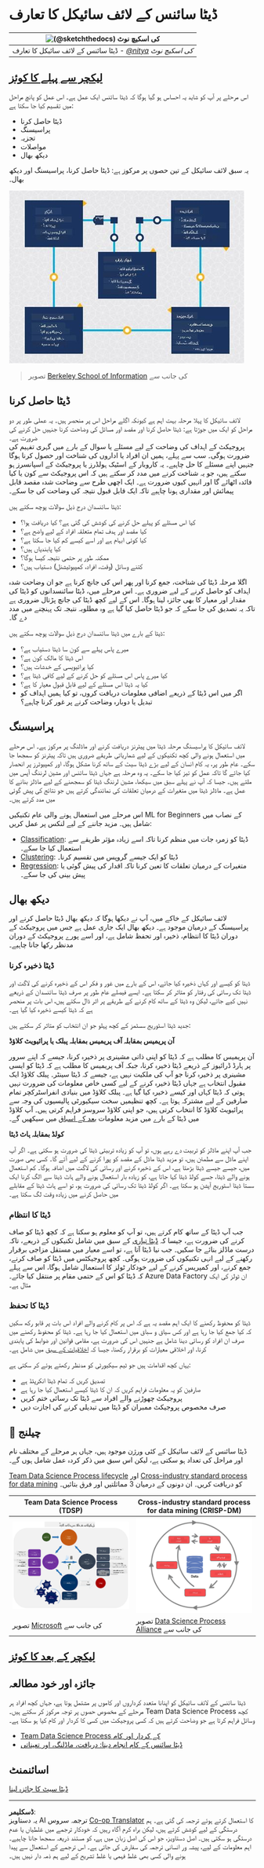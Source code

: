 <!--
CO_OP_TRANSLATOR_METADATA:
{
  "original_hash": "07e12a25d20b8f191e3cb651c27fdb2b",
  "translation_date": "2025-09-06T20:24:33+00:00",
  "source_file": "4-Data-Science-Lifecycle/14-Introduction/README.md",
  "language_code": "ur"
}
-->
# ڈیٹا سائنس کے لائف سائیکل کا تعارف

|![ [(@sketchthedocs)](https://sketchthedocs.dev) کی اسکیچ نوٹ ](../../sketchnotes/14-DataScience-Lifecycle.png)|
|:---:|
| ڈیٹا سائنس کے لائف سائیکل کا تعارف - _[@nitya](https://twitter.com/nitya) کی اسکیچ نوٹ_ |

## [لیکچر سے پہلے کا کوئز](https://ff-quizzes.netlify.app/en/ds/quiz/26)

اس مرحلے پر آپ کو شاید یہ احساس ہو گیا ہوگا کہ ڈیٹا سائنس ایک عمل ہے۔ اس عمل کو پانچ مراحل میں تقسیم کیا جا سکتا ہے:

- ڈیٹا حاصل کرنا
- پراسیسنگ
- تجزیہ
- مواصلات
- دیکھ بھال

یہ سبق لائف سائیکل کے تین حصوں پر مرکوز ہے: ڈیٹا حاصل کرنا، پراسیسنگ اور دیکھ بھال۔

![ڈیٹا سائنس کے لائف سائیکل کا خاکہ](../../../../translated_images/data-science-lifecycle.a1e362637503c4fb0cd5e859d7552edcdb4aa629a279727008baa121f2d33f32.ur.jpg)
> تصویر [Berkeley School of Information](https://ischoolonline.berkeley.edu/data-science/what-is-data-science/) کی جانب سے

## ڈیٹا حاصل کرنا

لائف سائیکل کا پہلا مرحلہ بہت اہم ہے کیونکہ اگلے مراحل اس پر منحصر ہیں۔ یہ عملی طور پر دو مراحل کو ایک میں جوڑتا ہے: ڈیٹا حاصل کرنا اور مقصد اور مسائل کی وضاحت کرنا جنہیں حل کرنے کی ضرورت ہے۔  
پروجیکٹ کے اہداف کی وضاحت کے لیے مسئلے یا سوال کے بارے میں گہری تفہیم کی ضرورت ہوگی۔ سب سے پہلے، ہمیں ان افراد یا اداروں کی شناخت اور حصول کرنا ہوگا جنہیں اپنے مسئلے کا حل چاہیے۔ یہ کاروبار کے اسٹیک ہولڈرز یا پروجیکٹ کے اسپانسرز ہو سکتے ہیں، جو یہ شناخت کرنے میں مدد کر سکتے ہیں کہ اس پروجیکٹ سے کون یا کیا فائدہ اٹھائے گا اور انہیں کیوں ضرورت ہے۔ ایک اچھی طرح سے وضاحت شدہ مقصد قابل پیمائش اور مقداری ہونا چاہیے تاکہ ایک قابل قبول نتیجہ کی وضاحت کی جا سکے۔

ڈیٹا سائنسدان درج ذیل سوالات پوچھ سکتے ہیں:
- کیا اس مسئلے کو پہلے حل کرنے کی کوشش کی گئی ہے؟ کیا دریافت ہوا؟
- کیا مقصد اور ہدف تمام متعلقہ افراد کے لیے واضح ہے؟
- کیا کوئی ابہام ہے اور اسے کیسے کم کیا جا سکتا ہے؟
- کیا پابندیاں ہیں؟
- ممکنہ طور پر حتمی نتیجہ کیسا ہوگا؟
- کتنے وسائل (وقت، افراد، کمپیوٹیشنل) دستیاب ہیں؟

اگلا مرحلہ ڈیٹا کی شناخت، جمع کرنا اور پھر اس کی جانچ کرنا ہے جو ان وضاحت شدہ اہداف کو حاصل کرنے کے لیے ضروری ہے۔ اس مرحلے میں، ڈیٹا سائنسدانوں کو ڈیٹا کی مقدار اور معیار کا بھی جائزہ لینا ہوگا۔ اس کے لیے کچھ ڈیٹا کی جانچ پڑتال ضروری ہے تاکہ یہ تصدیق کی جا سکے کہ جو ڈیٹا حاصل کیا گیا ہے وہ مطلوبہ نتیجہ تک پہنچنے میں مدد دے گا۔

ڈیٹا کے بارے میں ڈیٹا سائنسدان درج ذیل سوالات پوچھ سکتے ہیں:
- میرے پاس پہلے سے کون سا ڈیٹا دستیاب ہے؟
- اس ڈیٹا کا مالک کون ہے؟
- کیا پرائیویسی کے خدشات ہیں؟
- کیا میرے پاس اس مسئلے کو حل کرنے کے لیے کافی ڈیٹا ہے؟
- کیا یہ ڈیٹا اس مسئلے کے لیے قابل قبول معیار کا ہے؟
- اگر میں اس ڈیٹا کے ذریعے اضافی معلومات دریافت کروں، تو کیا ہمیں اہداف کو تبدیل یا دوبارہ وضاحت کرنے پر غور کرنا چاہیے؟

## پراسیسنگ

لائف سائیکل کا پراسیسنگ مرحلہ ڈیٹا میں پیٹرنز دریافت کرنے اور ماڈلنگ پر مرکوز ہے۔ اس مرحلے میں استعمال ہونے والی کچھ تکنیکوں کے لیے شماریاتی طریقے ضروری ہیں تاکہ پیٹرنز کو سمجھا جا سکے۔ عام طور پر، یہ کام انسان کے لیے بڑے ڈیٹا سیٹ کے ساتھ کرنا مشکل ہوگا، اور کمپیوٹرز پر انحصار کیا جائے گا تاکہ عمل کو تیز کیا جا سکے۔ یہ وہ مرحلہ ہے جہاں ڈیٹا سائنس اور مشین لرننگ آپس میں ملتے ہیں۔ جیسا کہ آپ نے پہلے سبق میں سیکھا، مشین لرننگ ڈیٹا کو سمجھنے کے لیے ماڈلز بنانے کا عمل ہے۔ ماڈلز ڈیٹا میں متغیرات کے درمیان تعلقات کی نمائندگی کرتے ہیں جو نتائج کی پیش گوئی میں مدد کرتے ہیں۔

اس مرحلے میں استعمال ہونے والی عام تکنیکیں ML for Beginners کے نصاب میں شامل ہیں۔ مزید جاننے کے لیے لنکس پر عمل کریں:

- [Classification](https://github.com/microsoft/ML-For-Beginners/tree/main/4-Classification): ڈیٹا کو زمرہ جات میں منظم کرنا تاکہ اسے زیادہ مؤثر طریقے سے استعمال کیا جا سکے۔
- [Clustering](https://github.com/microsoft/ML-For-Beginners/tree/main/5-Clustering): ڈیٹا کو ایک جیسے گروپس میں تقسیم کرنا۔
- [Regression](https://github.com/microsoft/ML-For-Beginners/tree/main/2-Regression): متغیرات کے درمیان تعلقات کا تعین کرنا تاکہ اقدار کی پیش گوئی یا پیش بینی کی جا سکے۔

## دیکھ بھال

لائف سائیکل کے خاکے میں، آپ نے دیکھا ہوگا کہ دیکھ بھال ڈیٹا حاصل کرنے اور پراسیسنگ کے درمیان موجود ہے۔ دیکھ بھال ایک جاری عمل ہے جس میں پروجیکٹ کے دوران ڈیٹا کا انتظام، ذخیرہ اور تحفظ شامل ہے، اور اسے پورے پروجیکٹ کے دوران مدنظر رکھا جانا چاہیے۔

### ڈیٹا ذخیرہ کرنا

ڈیٹا کو کیسے اور کہاں ذخیرہ کیا جائے، اس کے بارے میں غور و فکر اس کے ذخیرہ کرنے کی لاگت اور ڈیٹا تک رسائی کی رفتار کو متاثر کر سکتا ہے۔ ایسے فیصلے عام طور پر صرف ڈیٹا سائنسدان کے ذریعے نہیں کیے جاتے، لیکن وہ ڈیٹا کے ساتھ کام کرنے کے طریقے پر اثر ڈال سکتے ہیں، اس بات پر منحصر ہے کہ ڈیٹا کیسے ذخیرہ کیا گیا ہے۔

جدید ڈیٹا اسٹوریج سسٹمز کے کچھ پہلو جو ان انتخاب کو متاثر کر سکتے ہیں:

**آن پریمیس بمقابلہ آف پریمیس بمقابلہ پبلک یا پرائیویٹ کلاؤڈ**

آن پریمیس کا مطلب ہے کہ ڈیٹا کو اپنی ذاتی مشینری پر ذخیرہ کرنا، جیسے کہ اپنے سرور پر ہارڈ ڈرائیوز کے ذریعے ڈیٹا ذخیرہ کرنا، جبکہ آف پریمیس کا مطلب ہے کہ ڈیٹا کو ایسی مشینری پر ذخیرہ کرنا جو آپ کی ملکیت نہیں ہے، جیسے کہ ڈیٹا سینٹر۔ پبلک کلاؤڈ ایک مقبول انتخاب ہے جہاں ڈیٹا ذخیرہ کرنے کے لیے کسی خاص معلومات کی ضرورت نہیں ہوتی کہ ڈیٹا کہاں اور کیسے ذخیرہ کیا گیا ہے۔ پبلک کلاؤڈ میں بنیادی انفراسٹرکچر تمام صارفین کے لیے مشترکہ ہوتا ہے۔ کچھ تنظیمیں سخت سیکیورٹی پالیسیوں کی وجہ سے پرائیویٹ کلاؤڈ کا انتخاب کرتی ہیں، جو اپنی کلاؤڈ سروسز فراہم کرتی ہیں۔ آپ کلاؤڈ میں ڈیٹا کے بارے میں مزید معلومات [بعد کے اسباق](https://github.com/microsoft/Data-Science-For-Beginners/tree/main/5-Data-Science-In-Cloud) میں سیکھیں گے۔

**کولڈ بمقابلہ ہاٹ ڈیٹا**

جب آپ اپنے ماڈلز کو تربیت دے رہے ہوں، تو آپ کو زیادہ تربیتی ڈیٹا کی ضرورت ہو سکتی ہے۔ اگر آپ اپنے ماڈل سے مطمئن ہیں، تو مزید ڈیٹا ماڈل کے مقصد کو پورا کرنے کے لیے آئے گا۔ کسی بھی صورت میں، جیسے جیسے ڈیٹا بڑھتا ہے، اس کے ذخیرہ کرنے اور رسائی کی لاگت میں اضافہ ہوگا۔ کم استعمال ہونے والے ڈیٹا، جسے کولڈ ڈیٹا کہا جاتا ہے، کو زیادہ بار استعمال ہونے والے ہاٹ ڈیٹا سے الگ کرنا ایک سستا ڈیٹا اسٹوریج آپشن ہو سکتا ہے۔ اگر کولڈ ڈیٹا تک رسائی کی ضرورت ہو، تو اسے ہاٹ ڈیٹا کے مقابلے میں حاصل کرنے میں زیادہ وقت لگ سکتا ہے۔

### ڈیٹا کا انتظام

جب آپ ڈیٹا کے ساتھ کام کرتے ہیں، تو آپ کو معلوم ہو سکتا ہے کہ کچھ ڈیٹا کو صاف کرنے کی ضرورت ہے، جیسا کہ [ڈیٹا تیاری](https://github.com/microsoft/Data-Science-For-Beginners/tree/main/2-Working-With-Data/08-data-preparation) کے سبق میں شامل تکنیکوں کے ذریعے، تاکہ درست ماڈلز بنائے جا سکیں۔ جب نیا ڈیٹا آتا ہے، تو اسے معیار میں مستقل مزاجی برقرار رکھنے کے لیے انہی تکنیکوں کی ضرورت ہوگی۔ کچھ پروجیکٹس میں ڈیٹا کو صاف کرنے، جمع کرنے، اور کمپریس کرنے کے لیے خودکار ٹولز کا استعمال شامل ہوگا، اس سے پہلے کہ ڈیٹا کو اس کے حتمی مقام پر منتقل کیا جائے۔ Azure Data Factory ان ٹولز کی ایک مثال ہے۔

### ڈیٹا کا تحفظ

ڈیٹا کو محفوظ رکھنے کا ایک اہم مقصد یہ ہے کہ اس پر کام کرنے والے افراد اس بات پر قابو رکھ سکیں کہ کیا جمع کیا جا رہا ہے اور کس سیاق و سباق میں استعمال کیا جا رہا ہے۔ ڈیٹا کو محفوظ رکھنے میں صرف ان افراد کو رسائی دینا شامل ہے جنہیں اس کی ضرورت ہے، مقامی قوانین اور ضوابط کی پابندی کرنا، اور اخلاقی معیارات کو برقرار رکھنا، جیسا کہ [اخلاقیات کے سبق](https://github.com/microsoft/Data-Science-For-Beginners/tree/main/1-Introduction/02-ethics) میں شامل ہے۔

یہاں کچھ اقدامات ہیں جو ٹیم سیکیورٹی کو مدنظر رکھتے ہوئے کر سکتی ہے:
- تصدیق کریں کہ تمام ڈیٹا انکرپٹڈ ہے
- صارفین کو یہ معلومات فراہم کریں کہ ان کا ڈیٹا کیسے استعمال کیا جا رہا ہے
- پروجیکٹ چھوڑنے والے افراد سے ڈیٹا تک رسائی ختم کریں
- صرف مخصوص پروجیکٹ ممبران کو ڈیٹا میں تبدیلی کرنے کی اجازت دیں

## 🚀 چیلنج

ڈیٹا سائنس کے لائف سائیکل کے کئی ورژن موجود ہیں، جہاں ہر مرحلے کے مختلف نام اور مراحل کی تعداد ہو سکتی ہے، لیکن اس سبق میں ذکر کردہ عمل شامل ہوں گے۔

[Team Data Science Process lifecycle](https://docs.microsoft.com/en-us/azure/architecture/data-science-process/lifecycle) اور [Cross-industry standard process for data mining](https://www.datascience-pm.com/crisp-dm-2/) کو دریافت کریں۔ ان دونوں کے درمیان 3 مماثلتیں اور فرق بتائیں۔

|Team Data Science Process (TDSP)|Cross-industry standard process for data mining (CRISP-DM)|
|--|--|
|![Team Data Science Lifecycle](../../../../translated_images/tdsp-lifecycle2.e19029d598e2e73d5ef8a4b98837d688ec6044fe332c905d4dbb69eb6d5c1d96.ur.png) | ![Data Science Process Alliance Image](../../../../translated_images/CRISP-DM.8bad2b4c66e62aa75278009e38e3e99902c73b0a6f63fd605a67c687a536698c.ur.png) |
| تصویر [Microsoft](https://docs.microsoft.comazure/architecture/data-science-process/lifecycle) کی جانب سے | تصویر [Data Science Process Alliance](https://www.datascience-pm.com/crisp-dm-2/) کی جانب سے |

## [لیکچر کے بعد کا کوئز](https://ff-quizzes.netlify.app/en/ds/quiz/27)

## جائزہ اور خود مطالعہ

ڈیٹا سائنس کے لائف سائیکل کو اپنانا متعدد کرداروں اور کاموں پر مشتمل ہوتا ہے، جہاں کچھ افراد ہر مرحلے کے مخصوص حصوں پر توجہ مرکوز کر سکتے ہیں۔ Team Data Science Process کچھ وسائل فراہم کرتا ہے جو وضاحت کرتے ہیں کہ کسی پروجیکٹ میں کسی کا کردار اور کام کیا ہو سکتا ہے۔

* [Team Data Science Process کے کردار اور کام](https://docs.microsoft.com/en-us/azure/architecture/data-science-process/roles-tasks)
* [ڈیٹا سائنس کے کام انجام دینا: دریافت، ماڈلنگ، اور تعیناتی](https://docs.microsoft.com/en-us/azure/architecture/data-science-process/execute-data-science-tasks)

## اسائنمنٹ

[ڈیٹا سیٹ کا جائزہ لینا](assignment.md)

---

**ڈسکلیمر**:  
یہ دستاویز AI ترجمہ سروس [Co-op Translator](https://github.com/Azure/co-op-translator) کا استعمال کرتے ہوئے ترجمہ کی گئی ہے۔ ہم درستگی کے لیے کوشش کرتے ہیں، لیکن براہ کرم آگاہ رہیں کہ خودکار ترجمے میں غلطیاں یا عدم درستگی ہو سکتی ہیں۔ اصل دستاویز، جو اس کی اصل زبان میں ہے، کو مستند ذریعہ سمجھا جانا چاہیے۔ اہم معلومات کے لیے، پیشہ ور انسانی ترجمہ کی سفارش کی جاتی ہے۔ اس ترجمے کے استعمال سے پیدا ہونے والی کسی بھی غلط فہمی یا غلط تشریح کے لیے ہم ذمہ دار نہیں ہیں۔